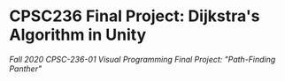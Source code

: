 # CPSC236 Final Project: Dijkstra's Algorithm in Unity
*Fall 2020 CPSC-236-01 Visual Programming Final Project: _"Path-Finding Panther"_*
